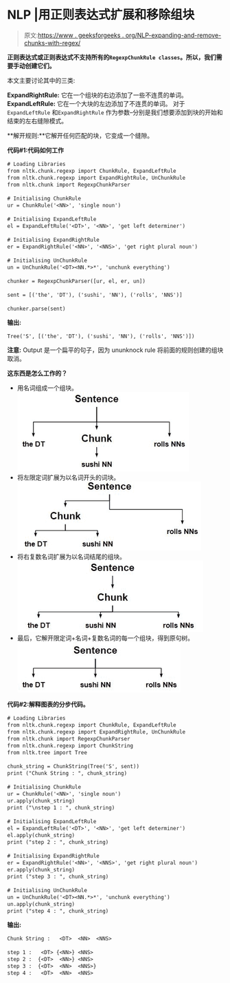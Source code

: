 # NLP |用正则表达式扩展和移除组块

> 原文:[https://www . geeksforgeeks . org/NLP-expanding-and-remove-chunks-with-regex/](https://www.geeksforgeeks.org/nlp-expanding-and-removing-chunks-with-regex/)

**正则表达式或正则表达式不支持所有的`RegexpChunkRule classes`。所以，我们需要手动创建它们。**

本文主要讨论其中的三类:

**ExpandRightRule:** 它在一个组块的右边添加了一些不连贯的单词。
**ExpandLeftRule:** 它在一个大块的左边添加了不连贯的单词。
对于`ExpandLeftRule` 和`ExpandRightRule` 作为参数–分别是我们想要添加到块的开始和结束的左右缝隙模式。

**解开规则:**它解开任何匹配的块，它变成一个缝隙。

**代码#1:代码如何工作**

```
# Loading Libraries
from nltk.chunk.regexp import ChunkRule, ExpandLeftRule
from nltk.chunk.regexp import ExpandRightRule, UnChunkRule
from nltk.chunk import RegexpChunkParser

# Initialising ChunkRule
ur = ChunkRule('<NN>', 'single noun')

# Initialising ExpandLeftRule
el = ExpandLeftRule('<DT>', '<NN>', 'get left determiner')

# Initialising ExpandRightRule
er = ExpandRightRule('<NN>', '<NNS>', 'get right plural noun')

# Initialising UnChunkRule
un = UnChunkRule('<DT><NN.*>*', 'unchunk everything')

chunker = RegexpChunkParser([ur, el, er, un])

sent = [('the', 'DT'), ('sushi', 'NN'), ('rolls', 'NNS')]

chunker.parse(sent)
```

**输出:**

```
Tree('S', [('the', 'DT'), ('sushi', 'NN'), ('rolls', 'NNS')])
```

**注意:** Output 是一个扁平的句子，因为 ununknock rule 将前面的规则创建的组块取消。

**这东西是怎么工作的？**

*   用名词组成一个组块。
    ![](img/8038539a6df63d84346d9d7f73f3edc9.png)
*   将左限定词扩展为以名词开头的词块。
    ![](img/2fffb56099389cb1bc87feaa0382a72d.png)
*   将右复数名词扩展为以名词结尾的组块。
    ![](img/6d18445a23b98d66c763b299022e4612.png)
*   最后，它解开限定词+名词+复数名词的每一个组块，得到原句树。
    ![](img/96d780ccf9e90bf55fe629564583ef44.png)

**代码#2:解释图表的分步代码。**

```
# Loading Libraries
from nltk.chunk.regexp import ChunkRule, ExpandLeftRule
from nltk.chunk.regexp import ExpandRightRule, UnChunkRule
from nltk.chunk import RegexpChunkParser
from nltk.chunk.regexp import ChunkString
from nltk.tree import Tree

chunk_string = ChunkString(Tree('S', sent))
print ("Chunk String : ", chunk_string)

# Initialising ChunkRule
ur = ChunkRule('<NN>', 'single noun')
ur.apply(chunk_string)
print ("\nstep 1 : ", chunk_string)

# Initialising ExpandLeftRule
el = ExpandLeftRule('<DT>', '<NN>', 'get left determiner')
el.apply(chunk_string)
print ("step 2 : ", chunk_string)

# Initialising ExpandRightRule
er = ExpandRightRule('<NN>', '<NNS>', 'get right plural noun')
er.apply(chunk_string)
print ("step 3 : ", chunk_string)

# Initialising UnChunkRule
un = UnChunkRule('<DT><NN.*>*', 'unchunk everything')
un.apply(chunk_string)
print ("step 4 : ", chunk_string)
```

**输出:**

```
Chunk String :   <DT>  <NN>  <NNS> 

step 1 :   <DT> {<NN>} <NNS> 
step 2 :  {<DT>  <NN>} <NNS> 
step 3 :  {<DT>  <NN>  <NNS>}
step 4 :   <DT>  <NN>  <NNS>
```